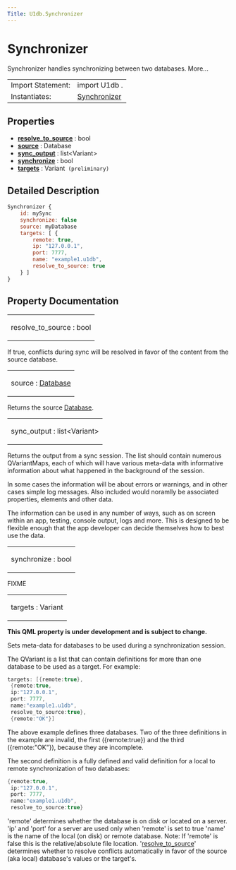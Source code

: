 ```yaml
---
Title: U1db.Synchronizer
---
```

        
Synchronizer
============

<span class="subtitle"></span>
Synchronizer handles synchronizing between two databases. More...

|                   |                                                                                             |
|-------------------|---------------------------------------------------------------------------------------------|
| Import Statement: | import U1db .                                                                               |
| Instantiates:     | [](index.html)[Synchronizer](../../../../scopes/cpp/sdk-14.10/U1db.Synchronizer.md) |

<span id="properties"></span>
Properties
----------

-   ****[resolve\_to\_source](#resolve_to_source-prop)**** : bool
-   ****[source](#source-prop)**** : Database
-   ****[sync\_output](#sync_output-prop)**** : list&lt;Variant&gt;
-   ****[synchronize](#synchronize-prop)**** : bool
-   ****[targets](#targets-prop)**** : Variant` (preliminary)`

<span id="details"></span>
Detailed Description
--------------------

``` qml
Synchronizer {
    id: mySync
    synchronize: false
    source: myDatabase
    targets: [ {
        remote: true,
        ip: "127.0.0.1",
        port: 7777,
        name: "example1.u1db",
        resolve_to_source: true
    } ]
}
```

Property Documentation
----------------------

<table>
<colgroup>
<col width="100%" />
</colgroup>
<tbody>
<tr class="odd">
<td><p><span id="resolve_to_source-prop"></span><span class="name">resolve_to_source</span> : <span class="type">bool</span></p></td>
</tr>
</tbody>
</table>

If true, conflicts during sync will be resolved in favor of the content from the source database.

<table>
<colgroup>
<col width="100%" />
</colgroup>
<tbody>
<tr class="odd">
<td><p><span id="source-prop"></span><span class="name">source</span> : <span class="type"><a href="U1db.Database.md">Database</a></span></p></td>
</tr>
</tbody>
</table>

Returns the source [Database](../U1db.Database.md).

<table>
<colgroup>
<col width="100%" />
</colgroup>
<tbody>
<tr class="odd">
<td><p><span id="sync_output-prop"></span><span class="name">sync_output</span> : <span class="type">list</span>&lt;<span class="type">Variant</span>&gt;</p></td>
</tr>
</tbody>
</table>

Returns the output from a sync session. The list should contain numerous QVariantMaps, each of which will have various meta-data with informative information about what happened in the background of the session.

In some cases the information will be about errors or warnings, and in other cases simple log messages. Also included would noramlly be associated properties, elements and other data.

The information can be used in any number of ways, such as on screen within an app, testing, console output, logs and more. This is designed to be flexible enough that the app developer can decide themselves how to best use the data.

<table>
<colgroup>
<col width="100%" />
</colgroup>
<tbody>
<tr class="odd">
<td><p><span id="synchronize-prop"></span><span class="name">synchronize</span> : <span class="type">bool</span></p></td>
</tr>
</tbody>
</table>

FIXME

<table>
<colgroup>
<col width="100%" />
</colgroup>
<tbody>
<tr class="odd">
<td><p><span id="targets-prop"></span><span class="name">targets</span> : <span class="type">Variant</span></p></td>
</tr>
</tbody>
</table>

**This QML property is under development and is subject to change.**

Sets meta-data for databases to be used during a synchronization session.

The QVariant is a list that can contain definitions for more than one database to be used as a target. For example:

``` cpp
targets: [{remote:true},
 {remote:true,
 ip:"127.0.0.1",
 port: 7777,
 name:"example1.u1db",
 resolve_to_source:true},
 {remote:"OK"}]
```

The above example defines three databases. Two of the three definitions in the example are invalid, the first ({remote:true}) and the third ({remote:"OK"}), because they are incomplete.

The second definition is a fully defined and valid definition for a local to remote synchronization of two databases:

``` cpp
{remote:true,
 ip:"127.0.0.1",
 port: 7777,
 name:"example1.u1db",
 resolve_to_source:true}
```

'remote' determines whether the database is on disk or located on a server. 'ip' and 'port' for a server are used only when 'remote' is set to true 'name' is the name of the local (on disk) or remote database. Note: If 'remote' is false this is the relative/absolute file location. '[resolve\_to\_source](#resolve_to_source-prop)' determines whether to resolve conflicts automatically in favor of the source (aka local) database's values or the target's.

